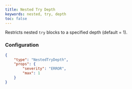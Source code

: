 ```yaml
---
title: Nested Try Depth
keywords: nested, try, depth
toc: false
---
```


Restricts nested `try` blocks to a specified depth (default = 1).

### Configuration

```json
{
    "type": "NestedTryDepth",
    "props": {
        "severity": "ERROR",
        "max": 1
    }
}
```